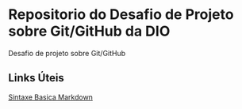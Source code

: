 # Repositorio do Desafio de Projeto sobre Git/GitHub da DIO

Desafio de projeto sobre Git/GitHub

## Links Úteis
[Sintaxe Basica Markdown](https://markdownguide.org/basic-syntax/)
